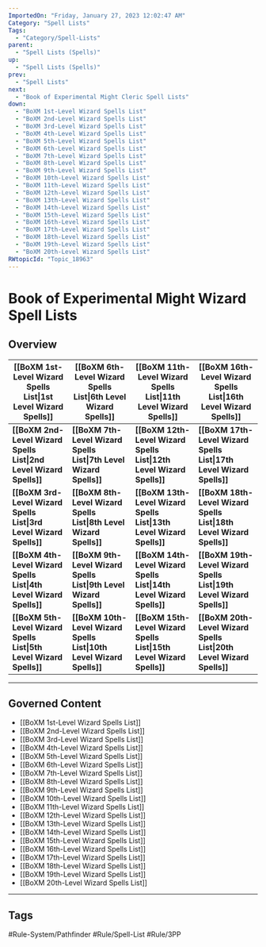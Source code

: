 ```yaml
---
ImportedOn: "Friday, January 27, 2023 12:02:47 AM"
Category: "Spell Lists"
Tags:
  - "Category/Spell-Lists"
parent:
  - "Spell Lists (Spells)"
up:
  - "Spell Lists (Spells)"
prev:
  - "Spell Lists"
next:
  - "Book of Experimental Might Cleric Spell Lists"
down:
  - "BoXM 1st-Level Wizard Spells List"
  - "BoXM 2nd-Level Wizard Spells List"
  - "BoXM 3rd-Level Wizard Spells List"
  - "BoXM 4th-Level Wizard Spells List"
  - "BoXM 5th-Level Wizard Spells List"
  - "BoXM 6th-Level Wizard Spells List"
  - "BoXM 7th-Level Wizard Spells List"
  - "BoXM 8th-Level Wizard Spells List"
  - "BoXM 9th-Level Wizard Spells List"
  - "BoXM 10th-Level Wizard Spells List"
  - "BoXM 11th-Level Wizard Spells List"
  - "BoXM 12th-Level Wizard Spells List"
  - "BoXM 13th-Level Wizard Spells List"
  - "BoXM 14th-Level Wizard Spells List"
  - "BoXM 15th-Level Wizard Spells List"
  - "BoXM 16th-Level Wizard Spells List"
  - "BoXM 17th-Level Wizard Spells List"
  - "BoXM 18th-Level Wizard Spells List"
  - "BoXM 19th-Level Wizard Spells List"
  - "BoXM 20th-Level Wizard Spells List"
RWtopicId: "Topic_18963"
---
```

# Book of Experimental Might Wizard Spell Lists
## Overview
| **[[BoXM 1st-Level Wizard Spells List\|1st Level Wizard Spells]]** | **[[BoXM 6th-Level Wizard Spells List\|6th Level Wizard Spells]]** | **[[BoXM 11th-Level Wizard Spells List\|11th Level Wizard Spells]]** | **[[BoXM 16th-Level Wizard Spells List\|16th Level Wizard Spells]]** |
|---|---|---|---|
| **[[BoXM 2nd-Level Wizard Spells List\|2nd Level Wizard Spells]]** | **[[BoXM 7th-Level Wizard Spells List\|7th Level Wizard Spells]]** | **[[BoXM 12th-Level Wizard Spells List\|12th Level Wizard Spells]]** | **[[BoXM 17th-Level Wizard Spells List\|17th Level Wizard Spells]]** |
| **[[BoXM 3rd-Level Wizard Spells List\|3rd Level Wizard Spells]]** | **[[BoXM 8th-Level Wizard Spells List\|8th Level Wizard Spells]]** | **[[BoXM 13th-Level Wizard Spells List\|13th Level Wizard Spells]]** | **[[BoXM 18th-Level Wizard Spells List\|18th Level Wizard Spells]]** |
| **[[BoXM 4th-Level Wizard Spells List\|4th Level Wizard Spells]]** | **[[BoXM 9th-Level Wizard Spells List\|9th Level Wizard Spells]]** | **[[BoXM 14th-Level Wizard Spells List\|14th Level Wizard Spells]]** | **[[BoXM 19th-Level Wizard Spells List\|19th Level Wizard Spells]]** |
| **[[BoXM 5th-Level Wizard Spells List\|5th Level Wizard Spells]]** | **[[BoXM 10th-Level Wizard Spells List\|10th Level Wizard Spells]]** | **[[BoXM 15th-Level Wizard Spells List\|15th Level Wizard Spells]]** | **[[BoXM 20th-Level Wizard Spells List\|20th Level Wizard Spells]]** |

---
## Governed Content
- [[BoXM 1st-Level Wizard Spells List]]
- [[BoXM 2nd-Level Wizard Spells List]]
- [[BoXM 3rd-Level Wizard Spells List]]
- [[BoXM 4th-Level Wizard Spells List]]
- [[BoXM 5th-Level Wizard Spells List]]
- [[BoXM 6th-Level Wizard Spells List]]
- [[BoXM 7th-Level Wizard Spells List]]
- [[BoXM 8th-Level Wizard Spells List]]
- [[BoXM 9th-Level Wizard Spells List]]
- [[BoXM 10th-Level Wizard Spells List]]
- [[BoXM 11th-Level Wizard Spells List]]
- [[BoXM 12th-Level Wizard Spells List]]
- [[BoXM 13th-Level Wizard Spells List]]
- [[BoXM 14th-Level Wizard Spells List]]
- [[BoXM 15th-Level Wizard Spells List]]
- [[BoXM 16th-Level Wizard Spells List]]
- [[BoXM 17th-Level Wizard Spells List]]
- [[BoXM 18th-Level Wizard Spells List]]
- [[BoXM 19th-Level Wizard Spells List]]
- [[BoXM 20th-Level Wizard Spells List]]


---
## Tags
#Rule-System/Pathfinder #Rule/Spell-List #Rule/3PP

